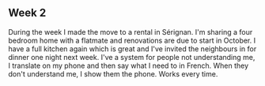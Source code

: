 ## Week 2
During the week I made the move to a rental in Sérignan. I'm sharing a four bedroom home with a flatmate and renovations are due to start in October. I have a full kitchen again which is great and I've invited the neighbours in for dinner one night next week.
I've a system for people not understanding me, I translate on my phone and then say what I need to in French. When they don't understand me, I show them the phone. Works every time.

